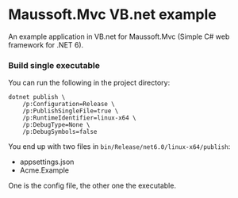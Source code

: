 # Maussoft.Mvc VB.net example

An example application in VB.net for Maussoft.Mvc (Simple C# web framework for .NET 6).

### Build single executable

You can run the following in the project directory:

    dotnet publish \
        /p:Configuration=Release \
        /p:PublishSingleFile=true \
        /p:RuntimeIdentifier=linux-x64 \
        /p:DebugType=None \
        /p:DebugSymbols=false
    
You end up with two files in `bin/Release/net6.0/linux-x64/publish`:

- appsettings.json
- Acme.Example

One is the config file, the other one the executable.
